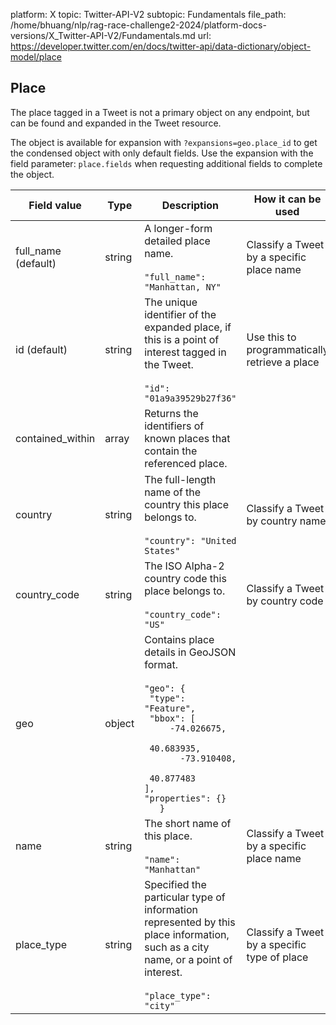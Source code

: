 platform: X
topic: Twitter-API-V2
subtopic: Fundamentals
file_path: /home/bhuang/nlp/rag-race-challenge2-2024/platform-docs-versions/X_Twitter-API-V2/Fundamentals.md
url: https://developer.twitter.com/en/docs/twitter-api/data-dictionary/object-model/place


## Place

The place tagged in a Tweet is not a primary object on any endpoint, but can be found and expanded in the Tweet resource. 

The object is available for expansion with `?expansions=geo.place_id` to get the condensed object with only default fields. Use the expansion with the field parameter: `place.fields` when requesting additional fields to complete the object.

| Field value | Type | Description | How it can be used |
| --- | --- | --- | --- |
| full\_name (default) | string | A longer-form detailed place name.<br><br>`"full_name": "Manhattan, NY"` | Classify a Tweet by a specific place name |
| id (default) | string | The unique identifier of the expanded place, if this is a point of interest tagged in the Tweet.<br><br>`"id": "01a9a39529b27f36"` | Use this to programmatically retrieve a place |
| contained\_within | array | Returns the identifiers of known places that contain the referenced place. |     |
| country | string | The full-length name of the country this place belongs to.<br><br>`"country": "United States"` | Classify a Tweet by country name |
| country\_code | string | The ISO Alpha-2 country code this place belongs to.<br><br>`"country_code": "US"` | Classify a Tweet by country code |
| geo | object | Contains place details in GeoJSON format.<br><br>`"geo": {        "type": "Feature",        "bbox": [              -74.026675,              40.683935,              -73.910408,              40.877483         ],         "properties": {}      }` |     |
| name | string | The short name of this place.<br><br>`"name": "Manhattan"` | Classify a Tweet by a specific place name |
| place\_type | string | Specified the particular type of information represented by this place information, such as a city name, or a point of interest.<br><br>`"place_type": "city"` | Classify a Tweet by a specific type of place |